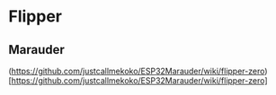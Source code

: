 # Flipper

## Marauder
(https://github.com/justcallmekoko/ESP32Marauder/wiki/flipper-zero)[https://github.com/justcallmekoko/ESP32Marauder/wiki/flipper-zero]
